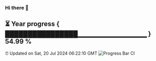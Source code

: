 ### Hi there 👋
⏳ Year progress { ████████████████▁▁▁▁▁▁▁▁▁▁▁▁▁▁ } 54.99 %
---
⏰ Updated on Sat, 20 Jul 2024 06:22:10 GMT
![Progress Bar CI](https://github.com/liununu/liununu/workflows/Progress%20Bar%20CI/badge.svg)
